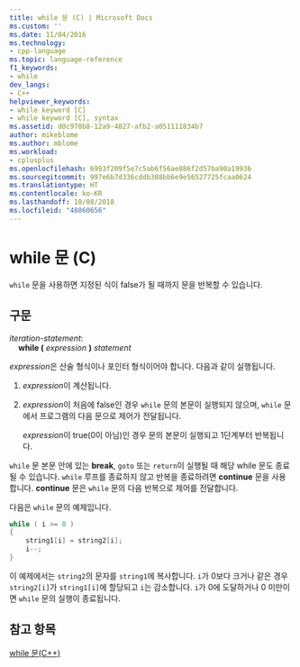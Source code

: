 ```yaml
---
title: while 문 (C) | Microsoft Docs
ms.custom: ''
ms.date: 11/04/2016
ms.technology:
- cpp-language
ms.topic: language-reference
f1_keywords:
- while
dev_langs:
- C++
helpviewer_keywords:
- while keyword [C]
- while keyword [C], syntax
ms.assetid: d0c970b8-12a9-4827-afb2-a051111834b7
author: mikeblome
ms.author: mblome
ms.workload:
- cplusplus
ms.openlocfilehash: 6993f209f5e7c5ab6f56ae886f2d57ba90a19936
ms.sourcegitcommit: 997e6b7d336cddb388bb6e9e56527725fcaa0624
ms.translationtype: HT
ms.contentlocale: ko-KR
ms.lasthandoff: 10/08/2018
ms.locfileid: "48860656"
---
```

# <a name="while-statement-c"></a>while 문 (C)

`while` 문을 사용하면 지정된 식이 false가 될 때까지 문을 반복할 수 있습니다.

## <a name="syntax"></a>구문

*iteration-statement*:<br/>
&nbsp;&nbsp;&nbsp;&nbsp;**while (**  *expression*  **)**  *statement*

*expression*은 산술 형식이나 포인터 형식이어야 합니다. 다음과 같이 실행됩니다.

1. *expression*이 계산됩니다.

1. *expression*이 처음에 false인 경우 `while` 문의 본문이 실행되지 않으며, `while` 문에서 프로그램의 다음 문으로 제어가 전달됩니다.

   *expression*이 true(0이 아님)인 경우 문의 본문이 실행되고 1단계부터 반복됩니다.

`while` 문 본문 안에 있는 **break**, `goto` 또는 `return`이 실행될 때 해당 while 문도 종료될 수 있습니다. `while` 루프를 종료하지 않고 반복을 종료하려면 **continue** 문을 사용합니다. **continue** 문은 `while` 문의 다음 반복으로 제어를 전달합니다.

다음은 `while` 문의 예제입니다.

```C
while ( i >= 0 )
{
    string1[i] = string2[i];
    i--;
}
```

이 예제에서는 `string2`의 문자를 `string1`에 복사합니다. `i`가 0보다 크거나 같은 경우 `string2[i]`가 `string1[i]`에 할당되고 `i`는 감소합니다. `i`가 0에 도달하거나 0 미만이면 `while` 문의 실행이 종료됩니다.

## <a name="see-also"></a>참고 항목

[while 문(C++)](../cpp/while-statement-cpp.md)
